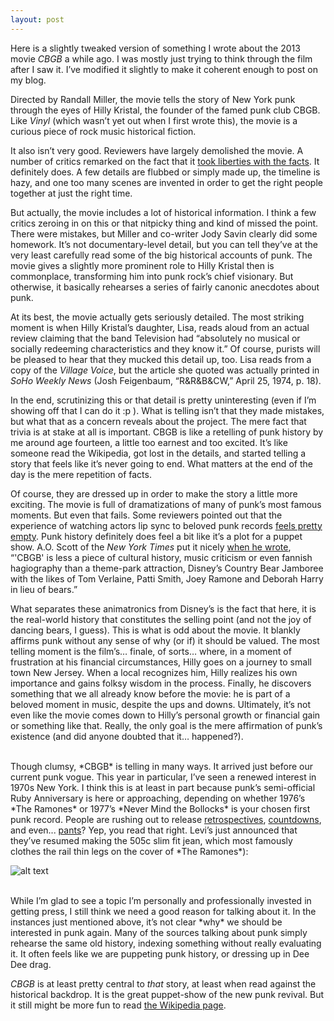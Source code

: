 ```yaml
---
layout: post
---
```


Here is a slightly tweaked version of something I wrote about the 2013 movie *CBGB* a while ago. I was mostly just trying to think through the film after I saw it. I’ve modified it slightly to make it coherent enough to post on my blog.

Directed by Randall Miller, the movie tells the story of New York punk through the eyes of Hilly Kristal, the founder of the famed punk club CBGB. Like *Vinyl* (which wasn’t yet out when I first wrote this), the movie is a curious piece of rock music historical fiction.

It also isn’t very good. Reviewers have largely demolished the movie. A number of critics remarked on the fact that it 
<a href="http://www.npr.org/2013/10/10/228490858/punk-history-embroidered-here-and-there?ft=1&f=1045" target="blank"> took liberties with the facts</a>. It definitely does. A few details are flubbed or simply made up, the timeline is hazy, and one too many scenes are invented in order to get the right people together at just the right time.

But actually, the movie includes a lot of historical information. I think a few critics zeroing in on this or that nitpicky thing and kind of missed the point. There were mistakes, but Miller and co-writer Jody Savin clearly did some homework. It’s not documentary-level detail, but you can tell they’ve at the very least carefully read some of the big historical accounts of punk. The movie gives a slightly more prominent role to Hilly Kristal then is commonplace, transforming him into punk rock’s chief visionary. But otherwise, it basically rehearses a series of fairly canonic anecdotes about punk.

At its best, the movie actually gets seriously detailed. The most striking moment is when Hilly Kristal’s daughter, Lisa, reads aloud from an actual review claiming that the band Television had “absolutely no musical or socially redeeming characteristics and they know it.” Of course, purists will be pleased to hear that they mucked this detail up, too. Lisa reads from a copy of the *Village Voice*, but the article she quoted was actually printed in *SoHo Weekly News* (Josh Feigenbaum, “R&R&B&CW,” April 25, 1974, p. 18).

In the end, scrutinizing this or that detail is pretty uninteresting (even if I’m showing off that I can do it :p ). What is telling isn’t that they made mistakes, but what that as a concern reveals about the project. The mere fact that trivia is at stake at all is important. CBGB is like a retelling of punk history by me around age fourteen, a little too earnest and too excited. It’s like someone read the Wikipedia, got lost in the details, and started telling a story that feels like it’s never going to end. What matters at the end of the day is the mere repetition of facts.

Of course, they are dressed up in order to make the story a little more exciting. The movie is full of dramatizations of many of punk’s most famous moments. But even that fails. Some reviewers pointed out that the experience of watching actors lip sync to beloved punk records <a href="http://www.rogerebert.com/reviews/cbgb-2013" target="blank"> feels pretty empty</a>. Punk history definitely does feel a bit like it’s a plot for a puppet show. A.O. Scott of the *New York Times* put it nicely <a href="http://www.nytimes.com/2013/10/11/movies/cbgb-recalls-that-closed-new-york-nightclub-and-its-owner.html?partner=rss&emc=rss&_r=1" target="blank"> when he wrote</a>, “'CBGB' is less a piece of cultural history, music criticism or even fannish hagiography than a theme-park attraction, Disney’s Country Bear Jamboree with the likes of Tom Verlaine, Patti Smith, Joey Ramone and Deborah Harry in lieu of bears.”

What separates these animatronics from Disney’s is the fact that here, it is the real-world history that constitutes the selling point (and not the joy of dancing bears, I guess). This is what is odd about the movie. It blankly affirms punk without any sense of why (or if) it should be valued. The most telling moment is the film’s… finale, of sorts… where, in a moment of frustration at his financial circumstances, Hilly goes on a journey to small town New Jersey. When a local recognizes him, Hilly realizes his own importance and gains folksy wisdom in the process. Finally, he discovers something that we all already know before the movie: he is part of a beloved moment in music, despite the ups and downs. Ultimately, it’s not even like the movie comes down to Hilly’s personal growth or financial gain or something like that. Really, the only goal is the mere affirmation of punk’s existence (and did anyone doubted that it… happened?).

<br>
Though clumsy, *CBGB* is telling in many ways. It arrived just before our current punk vogue. This year in particular, I’ve seen a renewed interest in 1970s New York. I think this is at least in part because punk’s semi-official Ruby Anniversary is here or approaching, depending on whether 1976’s *The Ramones* or 1977’s *Never Mind the Bollocks* is your chosen first punk record. People are rushing out to release <a href="http://www.bl.uk/events/punk-1976-78" target="blank"> retrospectives</a>, <a href="http://www.rollingstone.com/music/lists/40-greatest-punk-albums-of-all-time-20160406" target="blank"> countdowns</a>, and even... <a href="http://www.levi.com/us/en_US/features/505c?ab=505c_mensortbanner_readthestory_071216" target="blank"> pants</a>? Yep, you read that right. Levi’s just announced that they’ve resumed making the 505c slim fit jean, which most famously clothes the rail thin legs on the cover of *The Ramones*):
<br>

![alt text](https://jarekervin.github.io/img_ramones.jpg "Cover of the Ramones' debut album")

<br>
While I’m glad to see a topic I’m personally and professionally invested in getting press, I still think we need a good reason for talking about it. In the instances just mentioned above, it’s not clear *why* we should be interested in punk again. Many of the sources talking about punk simply rehearse the same old history, indexing something without really evaluating it. It often feels like we are puppeting punk history, or dressing up in Dee Dee drag.

*CBGB* is at least pretty central to *that* story, at least when read against the historical backdrop. It is the great puppet-show of the new punk revival. But it still might be more fun to read <a href="https://en.wikipedia.org/wiki/CBGB" target="blank"> the Wikipedia page</a>.
